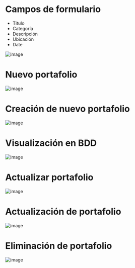 # Campos de formulario

- Titulo
- Categoría
- Descripción
- Ubicación
- Date

![image](https://github.com/dilan-flores/WEB_Portafolio/assets/117755180/54c531d3-1f8e-4746-95f1-1c47cacdf786)

# Nuevo portafolio
![image](https://github.com/dilan-flores/WEB_Portafolio/assets/117755180/5a67c023-14f8-418d-b888-2a7003ca33d5)

# Creación de nuevo portafolio
![image](https://github.com/dilan-flores/WEB_Portafolio/assets/117755180/efbbc7fd-5385-4f9c-b5c2-a0c5a33ce4b9)

# Visualización en BDD
![image](https://github.com/dilan-flores/WEB_Portafolio/assets/117755180/de537304-5503-4a64-acd3-d851dc51c012)

# Actualizar portafolio
![image](https://github.com/dilan-flores/WEB_Portafolio/assets/117755180/614c0bcb-b0c8-40eb-8af6-3d1501877bf4)

# Actualización de portafolio
![image](https://github.com/dilan-flores/WEB_Portafolio/assets/117755180/ec4bcae6-79c8-4af6-a2c9-61e8b56cf71e)

# Eliminación de portafolio
![image](https://github.com/dilan-flores/WEB_Portafolio/assets/117755180/dfa0d836-7fc1-492d-869d-754bd4872378)



